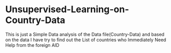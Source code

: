 # Unsupervised-Learning-on-Country-Data
This is just a Simple Data analysis of the Data file(Country-Data) and based on the data I have try to find out the List of countries who Immediately Need Help from the foreign AID
